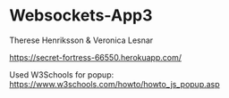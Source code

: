 # Websockets-App3

Therese Henriksson & Veronica Lesnar

https://secret-fortress-66550.herokuapp.com/

Used W3Schools for popup: https://www.w3schools.com/howto/howto_js_popup.asp
